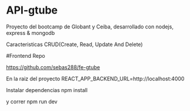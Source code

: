 # API-gtube

Proyecto del bootcamp de Globant y Ceiba, desarrollado con nodejs, express & mongodb

Caracteristicas
CRUD(Create, Read, Update And Delete)

#Frontend Repo

https://github.com/sebas288/fe-gtube

En la raiz del proyecto
REACT_APP_BACKEND_URL=http://localhost:4000

Instalar dependencias
npm install

y correr npm run dev
